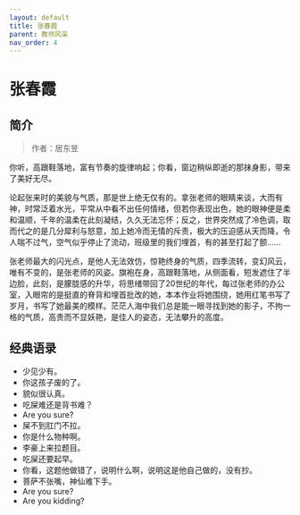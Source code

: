 ```yaml
---
layout: default
title: 张春霞
parent: 教师风采
nav_order: 4
---
```


# 张春霞

## 简介

> 作者：居东昱

你听，高跟鞋落地，富有节奏的旋律响起；你看，窗边稍纵即逝的那抹身影，带来了美好无尽。

论起张来时的美貌与气质，那是世上绝无仅有的。拿张老师的眼睛来谈，大而有神，时常泛着水光，平常从中看不出任何情绪，但若你表现出色，她的眼神便是柔和温顺，千年的温柔在此刻凝结，久久无法忘怀；反之，世界突然成了冷色调，取而代之的是几分犀利与怒意，加上她冷而无情的斥责，极大的压迫感从天而降，令人喘不过气，空气似乎停止了流动，班级里的我们埋首，有的甚至打起了颤……

张老师最大的闪光点，是他人无法效仿，惊艳终身的气质，四季流转，变幻风云，唯有不变的，是张老师的风姿。旗袍在身，高跟鞋落地，从侧面看，短发遮住了半边脸，此刻，是朦胧感的升华，将思绪带回了20世纪的年代，每过张老师的办公室，入眼帘的是挺直的脊背和埋首批改的她，本本作业将她围绕，她用红笔书写了岁月，书写了她最美的模样。茫茫人海中我们总是能一眼寻找到她的影子，不拘一格的气质，高贵而不显妖艳，是佳人的姿态，无法攀升的高度。


## 经典语录

- 少见少有。
- 你这孩子废的了。
- 貌似很认真。
- 吃屎难还是背书难？
- Are you sure?
- 屎不到肛门不拉。
- 你是什么物种啊。
- 李豪上来拉题目。
- 吃屎还要起早。
- 你看，这题他做错了，说明什么啊，说明这是他自己做的，没有抄。
- 菩萨不张嘴，神仙难下手。
- Are you sure?
- Are you kidding?
